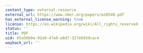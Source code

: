 ```yaml
---
content_type: external-resource
external_url: https://www.nber.org/papers/w10548.pdf
has_external_license_warning: true
license: https://en.wikipedia.org/wiki/All_rights_reserved
status: ''
title: PDF
uid: 05a56b0a-92a9-47a0-a8d7-327e693dcac4
wayback_url: ''
---
```

